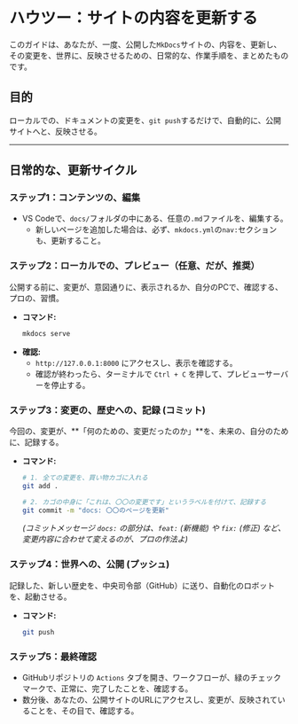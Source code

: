 # ハウツー：サイトの内容を更新する

このガイドは、あなたが、一度、公開した`MkDocs`サイトの、内容を、更新し、その変更を、世界に、反映させるための、日常的な、作業手順を、まとめたものです。

## 目的

ローカルでの、ドキュメントの変更を、`git push`するだけで、自動的に、公開サイトへと、反映させる。

---

## 日常的な、更新サイクル

### ステップ1：コンテンツの、編集

- VS Codeで、`docs/`フォルダの中にある、任意の`.md`ファイルを、編集する。
    - 新しいページを追加した場合は、必ず、`mkdocs.yml`の`nav:`セクションも、更新すること。

### ステップ2：ローカルでの、プレビュー（任意、だが、推奨）

公開する前に、変更が、意図通りに、表示されるか、自分のPCで、確認する、プロの、習慣。

- **コマンド:**
    ```bash
    mkdocs serve
    ```
- **確認:**
    - `http://127.0.0.1:8000` にアクセスし、表示を確認する。
    - 確認が終わったら、ターミナルで `Ctrl + C` を押して、プレビューサーバーを停止する。

### ステップ3：変更の、歴史への、記録 (コミット)

今回の、変更が、**「何のための、変更だったのか」**を、未来の、自分のために、記録する。

- **コマンド:**
    ```bash
    # 1. 全ての変更を、買い物カゴに入れる
    git add .

    # 2. カゴの中身に「これは、〇〇の変更です」というラベルを付けて、記録する
    git commit -m "docs: 〇〇のページを更新" 
    ```
    *(コミットメッセージ `docs:` の部分は、`feat:` (新機能) や `fix:` (修正) など、変更内容に合わせて変えるのが、プロの作法よ)*

### ステップ4：世界への、公開 (プッシュ)

記録した、新しい歴史を、中央司令部（GitHub）に送り、自動化のロボットを、起動させる。

- **コマンド:**
    ```bash
    git push
    ```

### ステップ5：最終確認

- GitHubリポジトリの `Actions` タブを開き、ワークフローが、緑のチェックマークで、正常に、完了したことを、確認する。
- 数分後、あなたの、公開サイトのURLにアクセスし、変更が、反映されていることを、その目で、確認する。
